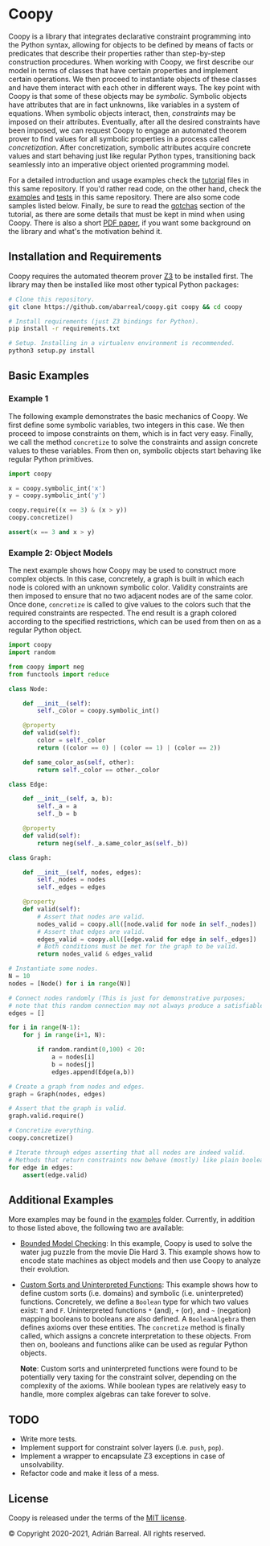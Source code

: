 # Coopy

Coopy is a library that integrates 
declarative constraint programming into the Python syntax, allowing for objects
to be defined by means of facts or predicates that describe their properties rather 
than step-by-step construction procedures. When working with Coopy, we first describe 
our model in terms of classes that have certain properties and implement certain operations. 
We then proceed to instantiate objects of these classes and have 
them interact with each other in different ways. The key point with Coopy is that some 
of these objects may be *symbolic*. Symbolic objects have attributes that are in 
fact unknowns, like variables in a system of equations.
When symbolic objects interact, then, *constraints* may be imposed on 
their attributes. Eventually, after all the desired constraints have been 
imposed, we can request Coopy to engage an automated theorem prover to 
find values for all symbolic properties in a process called *concretization*. 
After concretization, symbolic attributes acquire concrete values and start 
behaving just like regular Python types, transitioning back seamlessly 
into an imperative object oriented programming model.

For a detailed introduction and usage examples check the [tutorial](tutorial) files in 
this same repository. If you'd rather read code, on the other hand, check the [examples](examples)
and [tests](test) in this same repository. There are also some code samples listed below.
Finally, be sure to read the [gotchas](tutorial/gotchas.md) section of the tutorial, 
as there are some details that must be kept in mind when using Coopy. There is also a short [PDF paper](paper/paper.pdf), if you want some background on the library and what's the motivation behind it.



## Installation and Requirements

Coopy requires the automated theorem prover [Z3](https://github.com/Z3Prover/z3) 
to be installed first. The library may then be installed like most other
typical Python packages:

```bash
# Clone this repository.
git clone https://github.com/abarreal/coopy.git coopy && cd coopy

# Install requirements (just Z3 bindings for Python).
pip install -r requirements.txt

# Setup. Installing in a virtualenv environment is recommended.
python3 setup.py install
```

## Basic Examples

### Example 1

The following example demonstrates the basic mechanics of Coopy. We first 
define some symbolic variables, two integers in this case. We then proceed to 
impose  constraints on them, which is in fact very easy. Finally,
we call the method `concretize` to solve the constraints and assign concrete values
to these variables. From then on, symbolic objects start behaving like
regular Python primitives.

```python
import coopy

x = coopy.symbolic_int('x')
y = coopy.symbolic_int('y')

coopy.require((x == 3) & (x > y))
coopy.concretize()

assert(x == 3 and x > y)
```

### Example 2: Object Models

The next example shows how Coopy may be used to construct
more complex objects.
In this case, concretely, a graph is built in which each node is 
colored with an unknown symbolic color. Validity constraints are 
then imposed to ensure that no two adjacent nodes are of the same 
color. Once done, `concretize` is called to give values to the
colors such that the required constraints are respected. The end 
result is a graph colored according to the specified
restrictions, which can be used from then on as a regular
Python object.

```python
import coopy
import random

from coopy import neg
from functools import reduce

class Node:

    def __init__(self):
        self._color = coopy.symbolic_int()

    @property
    def valid(self):
        color = self._color
        return ((color == 0) | (color == 1) | (color == 2))

    def same_color_as(self, other):
        return self._color == other._color

class Edge:

    def __init__(self, a, b):
        self._a = a
        self._b = b

    @property
    def valid(self):
        return neg(self._a.same_color_as(self._b))

class Graph:

    def __init__(self, nodes, edges):
        self._nodes = nodes
        self._edges = edges

    @property
    def valid(self):
        # Assert that nodes are valid.
        nodes_valid = coopy.all([node.valid for node in self._nodes])
        # Assert that edges are valid.
        edges_valid = coopy.all([edge.valid for edge in self._edges])
        # Both conditions must be met for the graph to be valid.
        return nodes_valid & edges_valid

# Instantiate some nodes.
N = 10
nodes = [Node() for i in range(N)]

# Connect nodes randomly (This is just for demonstrative purposes;
# note that this random connection may not always produce a satisfiable solution).
edges = []

for i in range(N-1):
    for j in range(i+1, N):

        if random.randint(0,100) < 20:
            a = nodes[i]
            b = nodes[j]
            edges.append(Edge(a,b))

# Create a graph from nodes and edges.
graph = Graph(nodes, edges)

# Assert that the graph is valid.
graph.valid.require()

# Concretize everything.
coopy.concretize()

# Iterate through edges asserting that all nodes are indeed valid.
# Methods that return constraints now behave (mostly) like plain booleans.
for edge in edges:
    assert(edge.valid)
```

## Additional Examples

More examples may be found in the [examples](examples) folder.
Currently, in addition to those listed above, the following
two are available:

* [Bounded Model Checking](examples/example-3.py): In this example, Coopy is 
used to solve the water jug puzzle from the movie Die Hard 3. This example shows 
how to encode state machines as object models and then use Coopy to analyze
their evolution.

* [Custom Sorts and Uninterpreted Functions](examples/example-4.py): 
  This example shows how to define custom sorts (i.e. domains) 
  and symbolic (i.e. uninterpreted) functions. Concretely, we define a 
  `Boolean` type for which two values exist: `T` and `F`. 
  Uninterpreted functions `*` (and), `+` (or), and `~` (negation) 
  mapping booleans to booleans are also defined. A `BooleanAlgebra`
  then defines axioms over these entities. The `concretize` method is 
  finally called, which assigns a concrete interpretation to these objects.
  From then on, booleans and functions alike can be used as regular Python objects.

  **Note**: Custom sorts and uninterpreted functions were found to be potentially very taxing for the constraint solver, depending on the complexity of the axioms. While boolean types are relatively easy to handle, more complex algebras can take forever to solve.
  

## TODO

* Write more tests.
* Implement support for constraint solver layers (i.e. `push`, `pop`).
* Implement a wrapper to encapsulate Z3 exceptions in case of unsolvability.
* Refactor code and make it less of a mess.

## License

Coopy is released under the terms of the [MIT license](LICENSE).

© Copyright 2020-2021, Adrián Barreal. All rights reserved.